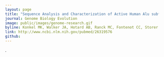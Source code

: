 ```yaml
---
layout: page
title: "Sequence Analysis and Characterization of Active Human Alu subfamilies Based on the 1000 Genomes Pilot Project"
journal: Genome Biology Evolution
image: public/images/genome-research.gif
byline: Konkel MK, Walker JA, Hotard AB, Ranck MC, Fontenot CC, Storer J, Stewart C, Marth GT; 1000 Genomes Consortium, Batzer MA. 2015.
link: http://www.ncbi.nlm.nih.gov/pubmed/26319576
github: 
---
```


.